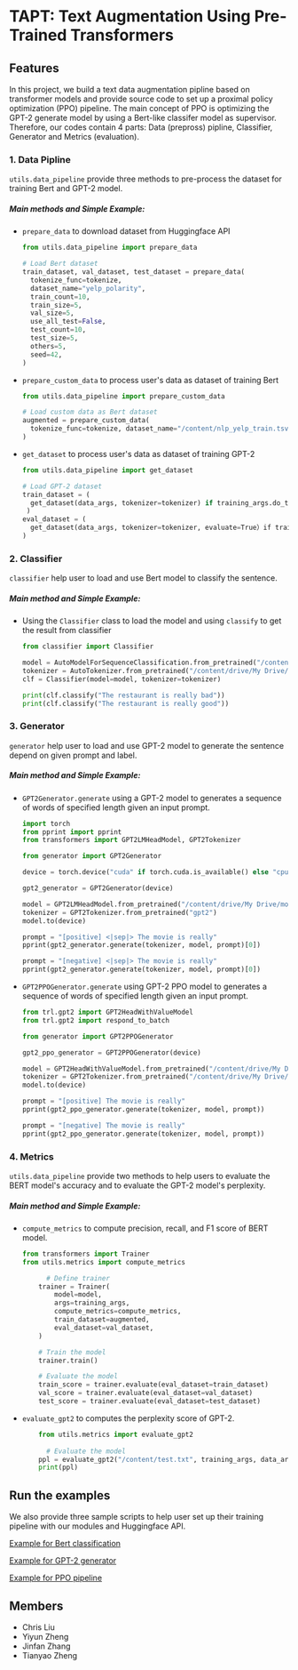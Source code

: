 # TAPT: Text Augmentation Using Pre-Trained Transformers

## Features

In this project, we build a text data augmentation pipline based on transformer models and provide source code to set up a proximal policy optimization (PPO) pipeline. The main concept of PPO is optimizing the GPT-2 generate model by using a Bert-like classifer model as supervisor. Therefore, our codes contain 4 parts: Data (prepross) pipline, Classifier, Generator and Metrics (evaluation). 

### 1. Data Pipline

`utils.data_pipeline` provide three methods to pre-process the dataset for training Bert and GPT-2 model.

##### Main methods and Simple Example:

- `prepare_data` to download dataset from Huggingface API

  ```python
  from utils.data_pipeline import prepare_data
  
  # Load Bert dataset
  train_dataset, val_dataset, test_dataset = prepare_data(
    tokenize_func=tokenize,
    dataset_name="yelp_polarity",
    train_count=10,
    train_size=5,
    val_size=5,
    use_all_test=False,
    test_count=10,
    test_size=5,
    others=5,
    seed=42,
  )
  ```

  

- `prepare_custom_data` to process user's data as dataset of training Bert

  ```python
  from utils.data_pipeline import prepare_custom_data
  
  # Load custom data as Bert dataset
  augmented = prepare_custom_data(
    tokenize_func=tokenize, dataset_name="/content/nlp_yelp_train.tsv"
  )
  ```

  

- `get_dataset` to process user's data as dataset of training GPT-2

  ```python
  from utils.data_pipeline import get_dataset
  
  # Load GPT-2 dataset
  train_dataset = (
    get_dataset(data_args, tokenizer=tokenizer) if training_args.do_train else None
   )
  eval_dataset = (
    get_dataset(data_args, tokenizer=tokenizer, evaluate=True）if training_args.do_eval else None
  )
  ```

### 2. Classifier

`classifier` help user to load and use Bert model to classify the sentence.

##### Main method and Simple Example:

- Using the `Classifier` class to load the model and using `classify` to get the result from classifier

  ```python
  from classifier import Classifier
  
  model = AutoModelForSequenceClassification.from_pretrained("/content/drive/My Drive/models/distilroberta_yelp")
  tokenizer = AutoTokenizer.from_pretrained("/content/drive/My Drive/models/distilroberta_yelp", use_fast=True)
  clf = Classifier(model=model, tokenizer=tokenizer)
  
  print(clf.classify("The restaurant is really bad"))
  print(clf.classify("The restaurant is really good"))
  ```

### 3. Generator

`generator` help user to load and use GPT-2 model to generate the sentence depend on given prompt and label.

##### Main method and Simple Example:

- `GPT2Generator.generate` using a GPT-2 model to generates a sequence of words of specified length given an input prompt.

  ```python
  import torch
  from pprint import pprint
  from transformers import GPT2LMHeadModel, GPT2Tokenizer
  
  from generator import GPT2Generator
  
  device = torch.device("cuda" if torch.cuda.is_available() else "cpu")   
  
  gpt2_generator = GPT2Generator(device)
  
  model = GPT2LMHeadModel.from_pretrained("/content/drive/My Drive/models/gpt2_imdb")
  tokenizer = GPT2Tokenizer.from_pretrained("gpt2")
  model.to(device)
  
  prompt = "[positive] <|sep|> The movie is really"
  pprint(gpt2_generator.generate(tokenizer, model, prompt)[0])
  
  prompt = "[negative] <|sep|> The movie is really"
  pprint(gpt2_generator.generate(tokenizer, model, prompt)[0])
  ```

- `GPT2PPOGenerator.generate` using GPT-2 PPO model to generates a sequence of words of specified length given an input prompt.

  ```python
  from trl.gpt2 import GPT2HeadWithValueModel
  from trl.gpt2 import respond_to_batch
  
  from generator import GPT2PPOGenerator
  
  gpt2_ppo_generator = GPT2PPOGenerator(device)
  
  model = GPT2HeadWithValueModel.from_pretrained("/content/drive/My Drive/models/gpt2_ppo_imdb")
  tokenizer = GPT2Tokenizer.from_pretrained("/content/drive/My Drive/models/gpt2_ppo_imdb")
  model.to(device)
  
  prompt = "[positive] The movie is really"
  pprint(gpt2_ppo_generator.generate(tokenizer, model, prompt))
  
  prompt = "[negative] The movie is really"
  pprint(gpt2_ppo_generator.generate(tokenizer, model, prompt))
  ```

#### 

### 4. Metrics

`utils.data_pipeline` provide two methods to help users to evaluate the BERT model's accuracy and to evaluate the GPT-2 model's perplexity.

##### Main method and Simple Example:

- `compute_metrics` to compute precision, recall, and F1 score of BERT model.

  ```python
  from transformers import Trainer
  from utils.metrics import compute_metrics
  
  		# Define trainer
      trainer = Trainer(
          model=model,
          args=training_args,
          compute_metrics=compute_metrics,
          train_dataset=augmented,
          eval_dataset=val_dataset,
      )
  
      # Train the model
      trainer.train()
  
      # Evaluate the model
      train_score = trainer.evaluate(eval_dataset=train_dataset)
      val_score = trainer.evaluate(eval_dataset=val_dataset)
      test_score = trainer.evaluate(eval_dataset=test_dataset)
  ```

- `evaluate_gpt2` to computes the perplexity score of GPT-2.

  ```python
      from utils.metrics import evaluate_gpt2
    
    	# Evaluate the model
      ppl = evaluate_gpt2("/content/test.txt", training_args, data_args, trainer, tokenizer)
      print(ppl)
  ```

## Run the examples

We also provide three sample scripts to help user set up their training pipeline with our modules and Huggingface API.

 [Example for Bert classification](src/run_bert_text_classification.py) 

 [Example for GPT-2 generator](src/run_gpt2_language_modeling.py) 

 [Example for PPO pipeline](src/run_gpt2_ppo_language_modeling.py) 


## Members

- Chris Liu
- Yiyun Zheng
- Jinfan Zhang
- Tianyao Zheng